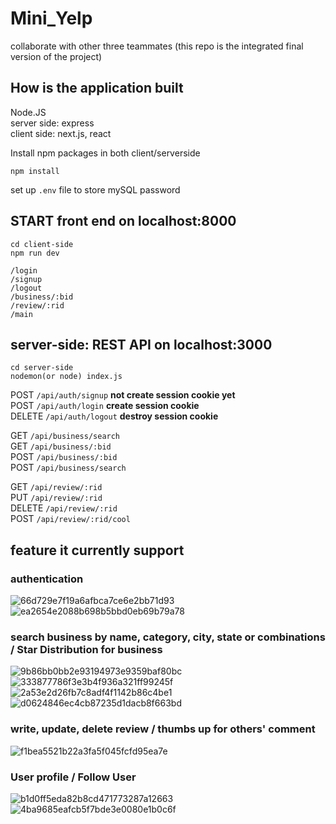 # Mini_Yelp
collaborate with other three teammates (this repo is the integrated final version of the project)
##  How is the application built
Node.JS  
server side: express  
client side: next.js, react

Install npm packages in both client/serverside
```
npm install
```
set up ```.env``` file to store mySQL password



## START front end on localhost:8000
```
cd client-side
npm run dev
```
```
/login
/signup
/logout
/business/:bid
/review/:rid
/main
```

## server-side: REST API on localhost:3000
```
cd server-side
nodemon(or node) index.js
```

POST ```/api/auth/signup```  **not create session cookie yet**  
POST ```/api/auth/login```   **create session cookie**  
DELETE ```/api/auth/logout``` **destroy session cookie**   

GET ```/api/business/search```  
GET ```/api/business/:bid```  
POST ```/api/business/:bid```  
POST ```/api/business/search```  


GET ```/api/review/:rid```  
PUT ```/api/review/:rid```  
DELETE ```/api/review/:rid```  
POST ```/api/review/:rid/cool```  


## feature it currently support
### authentication  
 ![66d729e7f19a6afbca7ce6e2bb71d93](https://github.com/LifeIsHardBruh/Mini-Yelp_review_management_system/assets/43108245/deaaa1e9-f7d1-4245-aa41-eec3a739ff03)
 ![ea2654e2088b698b5bbd0eb69b79a78](https://github.com/LifeIsHardBruh/Mini-Yelp_review_management_system/assets/43108245/84808838-a100-4aa3-a1be-264df0ed4d1b)


### search business by name, category, city, state or combinations / Star Distribution for business
![9b86bb0bb2e93194973e9359baf80bc](https://github.com/LifeIsHardBruh/Mini-Yelp_review_management_system/assets/43108245/29e66f24-e98a-4759-825d-9c98dda9d16c)
![333877786f3e3b4f936a321ff99245f](https://github.com/LifeIsHardBruh/Mini-Yelp_review_management_system/assets/43108245/d6da064a-102a-48d8-8a96-fd1781ff1564)
![2a53e2d26fb7c8adf4f1142b86c4be1](https://github.com/LifeIsHardBruh/Mini-Yelp_review_management_system/assets/43108245/dc717a3e-de49-4af3-bb93-a9c4a5c605e1)
![d0624846ec4cb87235d1dacb8f663bd](https://github.com/LifeIsHardBruh/Mini-Yelp_review_management_system/assets/43108245/5a854791-57a1-4e56-858d-34cc6a44ee9c)

### write, update, delete review / thumbs up for others' comment  
![f1bea5521b22a3fa5f045fcfd95ea7e](https://github.com/LifeIsHardBruh/Mini-Yelp_review_management_system/assets/43108245/1336c742-f80c-4c22-a5cf-ff3342d4366b)

### User profile / Follow User  
![b1d0ff5eda82b8cd471773287a12663](https://github.com/LifeIsHardBruh/Mini-Yelp_review_management_system/assets/43108245/d8e354bf-bdd5-4c72-9c73-163719efb98f)
![4ba9685eafcb5f7bde3e0080e1b0c6f](https://github.com/LifeIsHardBruh/Mini-Yelp_review_management_system/assets/43108245/31e18fbf-f923-4482-b03f-b52810f91f02)















